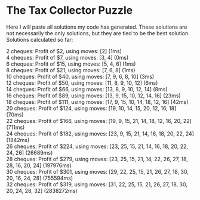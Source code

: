 # The Tax Collector Puzzle

Here I will paste all solutions my code has generated. These solutions are not necessarily the only solutions, but they are tied to be the best solution. Solutions calculated so far:

2 cheques: Profit of $2, using moves: [2] (1ms)\
4 cheques: Profit of $7, using moves: [3, 4] (0ms)\
6 cheques: Profit of $15, using moves: [5, 4, 6] (1ms)\
8 cheques: Profit of $21, using moves: [7, 6, 8] (1ms)\
10 cheques: Profit of $40, using moves: [7, 9, 6, 8, 10] (3ms)\
12 cheques: Profit of $50, using moves: [11, 8, 9, 10, 12] (6ms)\
14 cheques: Profit of $66, using moves: [13, 8, 9, 10, 12, 14] (8ms)\
16 cheques: Profit of $89, using moves: [13, 9, 15, 10, 12, 14, 16] (23ms)\
18 cheques: Profit of $111, using moves: [17, 9, 15, 10, 14, 18, 12, 16] (42ms)\
20 cheques: Profit of $124, using moves: [19, 10, 14, 15, 20, 12, 16, 18] (70ms)\
22 cheques: Profit of $166, using moves: [19, 9, 15, 21, 14, 18, 12, 16, 20, 22] (711ms)\
24 cheques: Profit of $182, using moves: [23, 9, 15, 21, 14, 16, 18, 20, 22, 24] (1842ms)\
26 cheques: Profit of $224, using moves: [23, 25, 15, 21, 14, 16, 18, 20, 22, 24, 26] (26689ms)\
28 cheques: Profit of $279, using moves: [23, 25, 15, 21, 14, 22, 26, 27, 18, 28, 16, 20, 24] (197976ms)\
30 cheques: Profit of $301, using moves: [29, 22, 25, 15, 21, 26, 27, 18, 30, 20, 16, 24, 28] (755594ms)\
32 cheques: Profit of $319, using moves: [31, 22, 25, 15, 21, 26, 27, 18, 30, 20, 24, 28, 32] (2838272ms)
